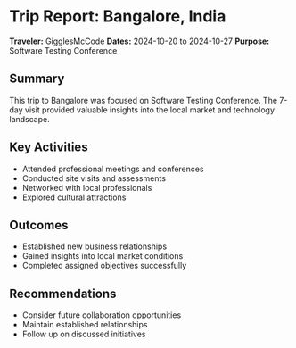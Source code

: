 # Trip Report: Bangalore, India

**Traveler:** GigglesMcCode
**Dates:** 2024-10-20 to 2024-10-27
**Purpose:** Software Testing Conference

## Summary
This trip to Bangalore was focused on Software Testing Conference. The 7-day visit provided valuable insights into the local market and technology landscape.

## Key Activities
- Attended professional meetings and conferences
- Conducted site visits and assessments
- Networked with local professionals
- Explored cultural attractions

## Outcomes
- Established new business relationships
- Gained insights into local market conditions
- Completed assigned objectives successfully

## Recommendations
- Consider future collaboration opportunities
- Maintain established relationships
- Follow up on discussed initiatives
